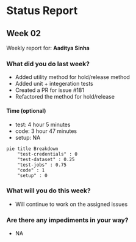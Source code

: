 # Status Report

## Week 02

Weekly report for: **Aaditya Sinha**

### What did you do last week?
- Added utility method for hold/release method
- Added unit + integeration tests
- Created a PR for issue #181
- Refactored the method for hold/release

#### Time (optional)
- test: 4 hour 5 minutes
- code: 3 hour 47 minutes
- setup: NA

```mermaid
pie title Breakdown
    "test-credentials" : 0
    "test-dataset" : 0.25
    "test-jobs" : 0.75
    "code" : 1
    "setup" : 0
```

### What will you do this week?
- Will continue to work on the assigned issues

### Are there any impediments in your way?
- NA